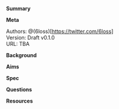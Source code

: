 **Summary**


**Meta**

Authors: @(6loss)[https://twitter.com/6loss]<br>
Version: Draft v0.1.0<br>
URL: TBA<br>

**Background**


**Aims**


**Spec**


**Questions**


**Resources**



